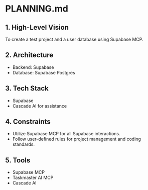 # PLANNING.md

## 1. High-Level Vision
To create a test project and a user database using Supabase MCP.

## 2. Architecture
- Backend: Supabase
- Database: Supabase Postgres

## 3. Tech Stack
- Supabase
- Cascade AI for assistance

## 4. Constraints
- Utilize Supabase MCP for all Supabase interactions.
- Follow user-defined rules for project management and coding standards.

## 5. Tools
- Supabase MCP
- Taskmaster AI MCP
- Cascade AI
